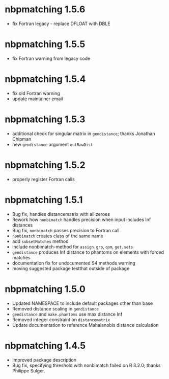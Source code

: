 # nbpmatching 1.5.6
* fix Fortran legacy - replace DFLOAT with DBLE

# nbpmatching 1.5.5
* fix Fortran warning from legacy code

# nbpmatching 1.5.4
* fix old Fortran warning
* update maintainer email

# nbpmatching 1.5.3
* additional check for singular matrix in `gendistance`; thanks Jonathan Chipman
* new `gendistance` argument `outRawDist`

# nbpmatching 1.5.2
* properly register Fortran calls

# nbpmatching 1.5.1

* Bug fix, handles distancematrix with all zeroes
* Rework how `nonbimatch` handles precision when input includes Inf distances
* Bug fix, `nonbimatch` passes precision to Fortran call
* `nonbimatch` creates class of the same name
* add `subsetMatches` method
* include nonbimatch-method for `assign.grp`, `qom`, `get.sets`
* `gendistance` produces Inf distance to phantoms on elements with forced matches
* documentation fix for undocumented S4 methods warning
* moving suggested package testthat outside of package

# nbpmatching 1.5.0

* Updated NAMESPACE to include default packages other than base
* Removed distance scaling in `gendistance`
* `gendistance` and `make.phantoms` use max distance Inf
* Removed integer constraint on `distancematrix`
* Update documentation to reference Mahalanobis distance calculation

# nbpmatching 1.4.5

* Improved package description
* Bug fix, specifying threshold with nonbimatch failed on R 3.2.0; thanks Philippe Sulger.
